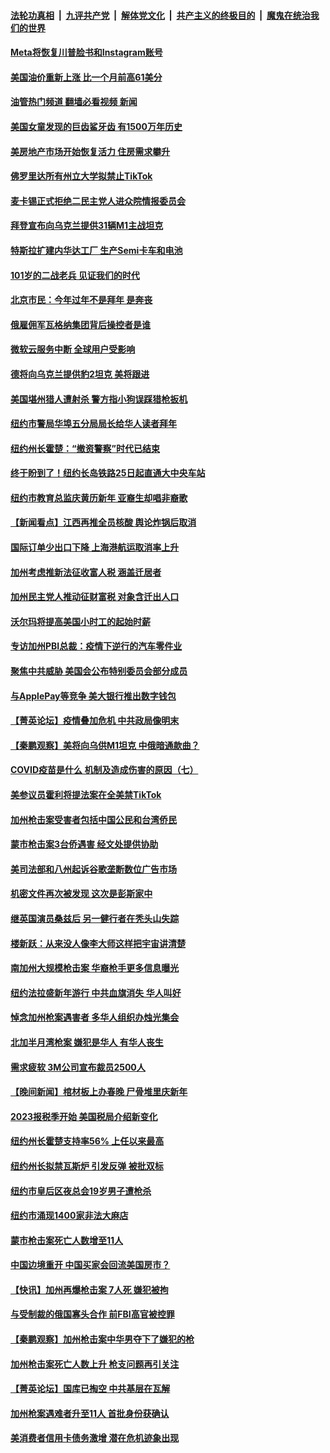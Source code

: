 ####  [法轮功真相](../../../../basic/blob/master/README.md?t=01260812) &nbsp;|&nbsp; [九评共产党](../../../../9ping.md/blob/master/README.md?t=01260812) &nbsp;|&nbsp; [解体党文化](../../../../jtdwh.md/blob/master/README.md?t=01260812)  &nbsp;|&nbsp; [共产主义的终极目的](../../../../gczydzjmd.md/blob/master/README.md?t=01260812) &nbsp;|&nbsp; [魔鬼在统治我们的世界](../../../../mgztzwmdsj.md/blob/master/README.md?t=01260812) 

#### [Meta将恢复川普脸书和Instagram账号](../pages/nsc412/n13915585.md?t=01260812) 

#### [美国油价重新上涨 比一个月前高61美分](../pages/nsc412/n13915560.md?t=01260812) 

#### [油管热门频道 翻墙必看视频 新闻](http://129.146.143.75:81/youtube.html?01260812)

#### [美国女童发现的巨齿鲨牙齿 有1500万年历史](../pages/nsc412/n13915423.md?t=01260812) 

#### [美房地产市场开始恢复活力 住房需求攀升](../pages/nsc412/n13915574.md?t=01260812) 

#### [佛罗里达所有州立大学拟禁止TikTok](../pages/nsc412/n13915520.md?t=01260812) 

#### [麦卡锡正式拒绝二民主党人进众院情报委员会](../pages/nsc412/n13915471.md?t=01260812) 

#### [拜登宣布向乌克兰提供31辆M1主战坦克](../pages/nsc412/n13915515.md?t=01260812) 

#### [特斯拉扩建内华达工厂 生产Semi卡车和电池](../pages/nsc412/n13915416.md?t=01260812) 

#### [101岁的二战老兵 见证我们的时代](../pages/nsc412/n13915426.md?t=01260812) 

#### [北京市民：今年过年不是拜年 是奔丧](../pages/nsc412/n13915059.md?t=01260812) 

#### [俄雇佣军瓦格纳集团背后操控者是谁](../pages/nsc412/n13915324.md?t=01260812) 

#### [微软云服务中断 全球用户受影响](../pages/nsc412/n13915419.md?t=01260812) 

#### [德将向乌克兰提供豹2坦克 美将跟进](../pages/nsc412/n13915335.md?t=01260812) 


#### [美国堪州猎人遭射杀 警方指小狗误踩猎枪扳机](../pages/nsc412/n13915257.md?t=01260812) 


#### [纽约市警局华埠五分局局长给华人读者拜年](../pages/nsc412/n13915076.md?t=01260812) 

#### [纽约州长霍楚：“撤资警察”时代已结束](../pages/nsc412/n13915061.md?t=01260812) 

#### [终于盼到了！纽约长岛铁路25日起直通大中央车站](../pages/nsc412/n13915063.md?t=01260812) 

#### [纽约市教育总监庆黄历新年 亚裔生却唱非裔歌](../pages/nsc412/n13915082.md?t=01260812) 

#### [【新闻看点】江西再推全员核酸 舆论炸锅后取消](../pages/nsc412/n13914897.md?t=01260812) 

#### [国际订单少出口下降 上海港航运取消率上升](../pages/nsc412/n13915042.md?t=01260812) 

#### [加州考虑推新法征收富人税 涵盖迁居者](../pages/nsc412/n13915012.md?t=01260812) 

#### [加州民主党人推动征财富税 对象含迁出人口](../pages/nsc412/n13915003.md?t=01260812) 

#### [沃尔玛将提高美国小时工的起始时薪](../pages/nsc412/n13914923.md?t=01260812) 

#### [专访加州PBI总裁：疫情下逆行的汽车零件业](../pages/nsc412/n13914965.md?t=01260812) 

#### [聚焦中共威胁 美国会公布特别委员会部分成员](../pages/nsc412/n13914942.md?t=01260812) 

#### [与ApplePay等竞争 美大银行推出数字钱包](../pages/nsc412/n13914907.md?t=01260812) 

#### [【菁英论坛】疫情叠加危机 中共政局像明末](../pages/nsc412/n13914887.md?t=01260812) 

#### [【秦鹏观察】美将向乌供M1坦克 中俄暗通款曲？](../pages/nsc412/n13914899.md?t=01260812) 

#### [COVID疫苗是什么 机制及造成伤害的原因（七）](../pages/nsc412/n13914885.md?t=01260812) 

#### [美参议员霍利将提法案在全美禁TikTok](../pages/nsc412/n13914829.md?t=01260812) 

#### [加州枪击案受害者包括中国公民和台湾侨民](../pages/nsc412/n13914824.md?t=01260812) 

#### [蒙市枪击案3台侨遇害 经文处提供协助](../pages/nsc412/n13914822.md?t=01260812) 

#### [美司法部和八州起诉谷歌垄断数位广告市场](../pages/nsc412/n13914789.md?t=01260812) 

#### [机密文件再次被发现 这次是彭斯家中](../pages/nsc412/n13914778.md?t=01260812) 

#### [继英国演员桑兹后 另一健行者在秃头山失踪](../pages/nsc412/n13914816.md?t=01260812) 

#### [楼新跃：从来没人像李大师这样把宇宙讲清楚](../pages/nsc412/n13914341.md?t=01260812) 

#### [南加州大规模枪击案 华裔枪手更多信息曝光](../pages/nsc412/n13914756.md?t=01260812) 

#### [纽约法拉盛新年游行 中共血旗消失 华人叫好](../pages/nsc412/n13914588.md?t=01260812) 

#### [悼念加州枪案遇害者 多华人组织办烛光集会](../pages/nsc412/n13914437.md?t=01260812) 

#### [北加半月湾枪案 嫌犯是华人 有华人丧生](../pages/nsc412/n13914758.md?t=01260812) 

#### [需求疲软 3M公司宣布裁员2500人](../pages/nsc412/n13914721.md?t=01260812) 

#### [【晚间新闻】棺材板上办春晚 尸骨堆里庆新年](../pages/nsc412/n13914646.md?t=01260812) 



#### [2023报税季开始 美国税局介绍新变化](../pages/nsc412/n13914403.md?t=01260812) 

#### [纽约州长霍楚支持率56% 上任以来最高](../pages/nsc412/n13914448.md?t=01260812) 

#### [纽约州长拟禁瓦斯炉 引发反弹 被批双标](../pages/nsc412/n13914461.md?t=01260812) 

#### [纽约市皇后区夜总会19岁男子遭枪杀](../pages/nsc412/n13914459.md?t=01260812) 

#### [纽约市涌现1400家非法大麻店](../pages/nsc412/n13914446.md?t=01260812) 

#### [蒙市枪击案死亡人数增至11人](../pages/nsc412/n13914426.md?t=01260812) 

#### [中国边境重开 中国买家会回流美国房市？](../pages/nsc412/n13914354.md?t=01260812) 

#### [【快讯】加州再爆枪击案 7人死 嫌犯被拘](../pages/nsc412/n13914411.md?t=01260812) 

#### [与受制裁的俄国寡头合作 前FBI高官被控罪](../pages/nsc412/n13914337.md?t=01260812) 

#### [【秦鹏观察】加州枪击案中华男夺下了嫌犯的枪](../pages/nsc412/n13914324.md?t=01260812) 

#### [加州枪击案死亡人数上升 枪支问题再引关注](../pages/nsc412/n13914361.md?t=01260812) 

#### [【菁英论坛】国库已掏空 中共基层在瓦解](../pages/nsc412/n13914325.md?t=01260812) 

#### [加州枪案遇难者升至11人 首批身份获确认](../pages/nsc412/n13914312.md?t=01260812) 

#### [美消费者信用卡债务激增 潜在危机迹象出现](../pages/nsc412/n13914350.md?t=01260812) 

<img src='http://gfw-breaker.win/goodnews/indexes/nsc412.md' width='0px' height='0px'/>
